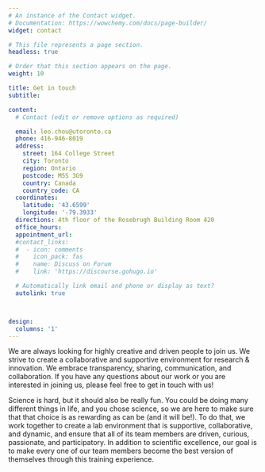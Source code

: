 ```yaml
---
# An instance of the Contact widget.
# Documentation: https://wowchemy.com/docs/page-builder/
widget: contact

# This file represents a page section.
headless: true

# Order that this section appears on the page.
weight: 10

title: Get in touch
subtitle:

content:
  # Contact (edit or remove options as required)

  email: leo.chou@utoronto.ca
  phone: 416-946-8019
  address:
    street: 164 College Street
    city: Toronto
    region: Ontario 
    postcode: M5S 3G9
    country: Canada
    country_code: CA
  coordinates:
    latitude: '43.6599'
    longitude: '-79.3933'
  directions: 4th floor of the Rosebrugh Building Room 420
  office_hours:
  appointment_url: 
  #contact_links:
  #  - icon: comments
  #    icon_pack: fas
  #    name: Discuss on Forum
  #    link: 'https://discourse.gohugo.io'

  # Automatically link email and phone or display as text?
  autolink: true



design:
  columns: '1'
---
```


We are always looking for highly creative and driven people to join us. We strive to create a collaborative and supportive environment for research & innovation. We embrace transparency, sharing, communication, and collaboration. If you have any questions about our work or you are interested in joining us, please feel free to get in touch with us!

Science is hard, but it should also be really fun. You could be doing many different things in life, and you chose science, so we are here to make sure that that choice is as rewarding as can be (and it will be!). To do that, we work together to create a lab environment that is supportive, collaborative, and dynamic, and ensure that all of its team members are driven, curious, passionate, and participatory. In addition to scientific excellence, our goal is to make every one of our team members become the best version of themselves through this training experience.
